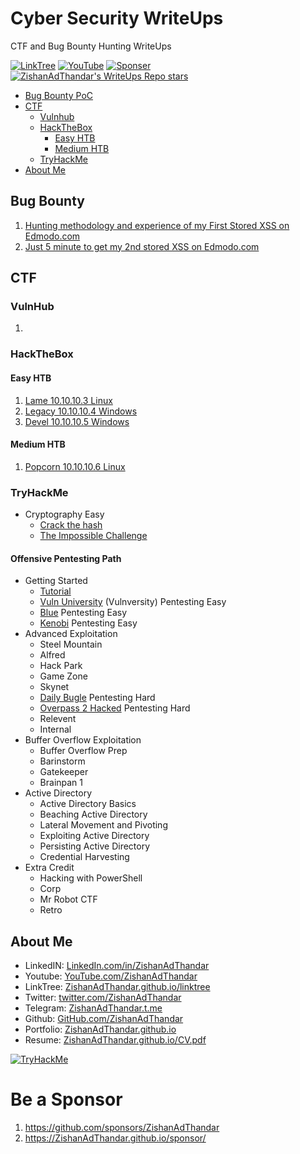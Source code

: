 # Cyber Security WriteUps

CTF and Bug Bounty Hunting WriteUps

[![LinkTree](https://img.shields.io/badge/Link-Tree-bbd343)](https://zishanadthandar.github.io/linktree/)
[![YouTube](https://img.shields.io/youtube/channel/subscribers/UChgqXa2j7ZKkHX2Y76tSxoA)](https://youtube.com/@hackerstation)
[![Sponser](https://img.shields.io/github/sponsors/ZishanAdThandar)](https://github.com/sponsors/ZishanAdThandar)
[![ZishanAdThandar's WriteUps Repo stars](https://img.shields.io/github/stars/ZishanAdThandar/WriteUps)](https://github.com/ZishanAdThandar/WriteUps)

- [Bug Bounty PoC](#bug-bounty)
- [CTF](#ctf)
  - [Vulnhub](#vulnhub)
  - [HackTheBox](#hackthebox)
    - [Easy HTB](#easy-htb)
    - [Medium HTB](#medium-htb)
  - [TryHackMe](#tryhackme)
- [About Me](#about-me)

## Bug Bounty
1. [Hunting methodology and experience of my First Stored XSS on Edmodo.com](/bugbounty/1.md)
1. [Just 5 minute to get my 2nd stored XSS on Edmodo.com](/bugbounty/2.md)

## CTF

### VulnHub
<ol>
  <li><a href="./CTF/vulnhub/1.md" target="_blank"></a></li>
</ol>

### HackTheBox

#### Easy HTB

1. [Lame 10.10.10.3 Linux](./CTF/hackthebox.com/0001lame.md)
1. [Legacy 10.10.10.4 Windows](./CTF/hackthebox.com/0002legacy.md)
1. [Devel 10.10.10.5 Windows](./CTF/hackthebox.com/0003devel.md)

#### Medium HTB
1. [Popcorn 10.10.10.6 Linux ](./CTF/hackthebox.com/0004popcorn.md)



### TryHackMe
- Cryptography Easy
  - [Crack the hash](/CTF/tryhackme.com/crackthehash.md)
  - [The Impossible Challenge](/CTF/tryhackme.com/theimpossiblechallenge.md)
#### Offensive Pentesting Path
- Getting Started
  - [Tutorial](/CTF/tryhackme.com/tutorial.md)
  - [Vuln University](/CTF/tryhackme.com/vulnversity.md) (Vulnversity) Pentesting Easy
  - [Blue](/CTF/tryhackme.com/blue.md) Pentesting Easy
  - [Kenobi](/CTF/tryhackme.com/kenobi.md) Pentesting Easy
- Advanced Exploitation
  - Steel Mountain
  - Alfred
  - Hack Park
  - Game Zone
  - Skynet
  - [Daily Bugle](/CTF/tryhackme.com/dailybugle.md) Pentesting Hard
  - [Overpass 2 Hacked](/CTF/tryhackme.com/overpass2hacked.md) Pentesting Hard
  - Relevent
  - Internal
- Buffer Overflow Exploitation
  - Buffer Overflow Prep
  - Barinstorm
  - Gatekeeper
  - Brainpan 1
- Active Directory
  - Active Directory Basics
  - Beaching Active Directory
  - Lateral Movement and Pivoting
  - Exploiting Active Directory
  - Persisting Active Directory
  - Credential Harvesting
- Extra Credit
  - Hacking with PowerShell
  - Corp
  - Mr Robot CTF
  - Retro

## About Me
- LinkedIN: [LinkedIn.com/in/ZishanAdThandar](https://www.linkedin.com/in/ZishanAdThandar)
- Youtube: [YouTube.com/ZishanAdThandar](https://youtube.com/ZishanAdThandar)
- LinkTree: [ZishanAdThandar.github.io/linktree](https://ZishanAdThandar.github.io/linktree)
- Twitter: [twitter.com/ZishanAdThandar](https://x.com/ZishanAdThandar)
- Telegram: [ZishanAdThandar.t.me](https://ZishanAdThandar.t.me)
- Github: [GitHub.com/ZishanAdThandar](https://github.com/ZishanAdThandar)
- Portfolio: [ZishanAdThandar.github.io](https://ZishanAdThandar.github.io)
- Resume: [ZishanAdThandar.github.io/CV.pdf](https://ZishanAdThandar.github.io/CV.pdf)

[![TryHackMe](https://tryhackme-badges.s3.amazonaws.com/ZishanAdThandar.png)](https://tryhackme.com/p/ZishanAdThandar)

# Be a Sponsor  

1. https://github.com/sponsors/ZishanAdThandar
2. https://ZishanAdThandar.github.io/sponsor/

<!--
1. BTC `bc1q0qhgw5pdys7qqw07rcsyudu5wmv6208nhp5xtn`
2. ETH `0x8cdc24eeb9d1bf46929b2106e3535e0d1953fe1b`
3. ~~USDT (TRC20) `TGW1c7hzyszQNhQHM3aGa1nEKDNuyPueNE`~~ [Invalid]
-->


